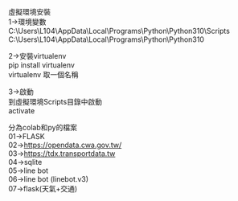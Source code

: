 虛擬環境安裝  
1->環境變數  
C:\Users\L104\AppData\Local\Programs\Python\Python310\Scripts  
C:\Users\L104\AppData\Local\Programs\Python\Python310  
  
2->安裝virtualenv  
pip install virtualenv  
virtualenv 取一個名稱  

3->啟動  
到虛擬環境Scripts目錄中啟動  
activate  

分為colab和py的檔案  
01->FLASK  
02->https://opendata.cwa.gov.tw/  
03->https://tdx.transportdata.tw  
04->sqlite  
05->line bot  
06->line bot (linebot.v3)  
07->flask(天氣+交通)  

